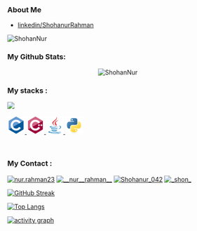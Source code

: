 ### About Me
- [linkedin/ShohanurRahman](https://www.linkedin.com/in/shohanur-rahman-0a611517b/)

<p align="left"> <img src="https://komarev.com/ghpvc/?username=ShohanNur&label=Profile%20views&color=0e75b6&style=flat" alt="ShohanNur" /> </p>

### My Github Stats:
<p align="center"> <img src="https://github-readme-stats.vercel.app/api?username=ShohanNur&show_icons=true&theme=gotham" alt="ShohanNur" />

  
### My stacks :
<img src="https://img.shields.io/badge/Languages-424242?style=for-the-badge&logo=plex&logoColor=FFFFFF">
<p align="left"> <a href="https://www.cprogramming.com/" target="_blank" rel="noreferrer"> <img src="https://raw.githubusercontent.com/devicons/devicon/master/icons/c/c-original.svg" alt="c" width="40" height="40"/> </a> <a href="https://www.w3schools.com/cpp/" target="_blank" rel="noreferrer"> <img src="https://raw.githubusercontent.com/devicons/devicon/master/icons/cplusplus/cplusplus-original.svg" alt="cplusplus" width="40" height="40"/> </a> <a href="https://www.java.com" target="_blank" rel="noreferrer"> <img src="https://raw.githubusercontent.com/devicons/devicon/master/icons/java/java-original.svg" alt="java" width="40" height="40"/> </a> <a href="https://www.python.org" target="_blank" rel="noreferrer"> <img src="https://raw.githubusercontent.com/devicons/devicon/master/icons/python/python-original.svg" alt="python" width="40" height="40"/> </a> </p> </br>


### My Contact : 
<p align="left">
<a href="https://www.facebook.com/nur.rahman23/" target="blank"><img align="center" src="https://raw.githubusercontent.com/rahuldkjain/github-profile-readme-generator/master/src/images/icons/Social/facebook.svg" alt="nur.rahman23" height="30" width="40" /></a>
<a href="https://www.instagram.com/__nur__rahman__/" target="blank"><img align="center" src="https://raw.githubusercontent.com/rahuldkjain/github-profile-readme-generator/master/src/images/icons/Social/instagram.svg" alt="__nur__rahman__" height="30" width="40" /></a>  
<a href="https://www.codechef.com/users/Shohanur_042" target="blank"><img align="center" src="https://cdn.jsdelivr.net/npm/simple-icons@3.1.0/icons/codechef.svg" alt="Shohanur_042" height="30" width="40" /></a>
<a href="https://codeforces.com/profile/_shon_" target="blank"><img align="center" src="https://raw.githubusercontent.com/rahuldkjain/github-profile-readme-generator/master/src/images/icons/Social/codeforces.svg" alt="_shon_" height="30" width="40" /></a>
</p>


  
<!--  CONTRIBUTION AND STREAK BLOCK -->  
  [![GitHub Streak](https://github-readme-streak-stats.herokuapp.com/?user=ShohanNur&currStreakNum=2FD3EB&fire=pink&sideLabels=F00&theme=nightowl)](https://git.io/streak-stats) 
  
 <!--  TOP LANGUAGES STATISTICS -->
 [![Top Langs](https://github-readme-stats.vercel.app/api/top-langs/?username=ShohanNur&theme=dark&layout=compact&align=right&width=40%)](https://github.com/ShahjalalShohag/github-readme-stats) 
  
<!-- ACTIVITY GRAPH TRACKER -->
[![activity graph](https://activity-graph.herokuapp.com/graph?username=ShohanNur&theme=react-dark)](https://github.com/ShahjalalShohag/github-readme-activity-graph)
